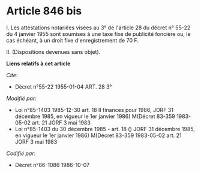 # Article 846 bis

I. Les attestations notariées visées au 3° de l'article 28 du décret n° 55-22 du 4 janvier 1955 sont soumises à une taxe fixe
de publicité foncière ou, le cas échéant, à un droit fixe d'enregistrement de 70 F.

II. (Dispositions devenues sans objet).

**Liens relatifs à cet article**

_Cite_:

  - Décret n°55-22 1955-01-04 ART. 28 3°

_Modifié par_:

  - Loi n°85-1403 1985-12-30 art. 18 II finances pour 1986, JORF 31 décembre 1985, en vigueur le 1er janvier 1986) M(Décret 83-359 1983-05-02 art. 21 JORF 3 mai 1983
  - Loi n°85-1403 du 30 décembre 1985 - art. 18 () JORF 31 décembre 1985, en vigueur le 1er janvier 1986) M(Décret 83-359 1983-05-02 art. 21 JORF 3 mai 1983

_Codifié par_:

  - Décret n°86-1086 1986-10-07
